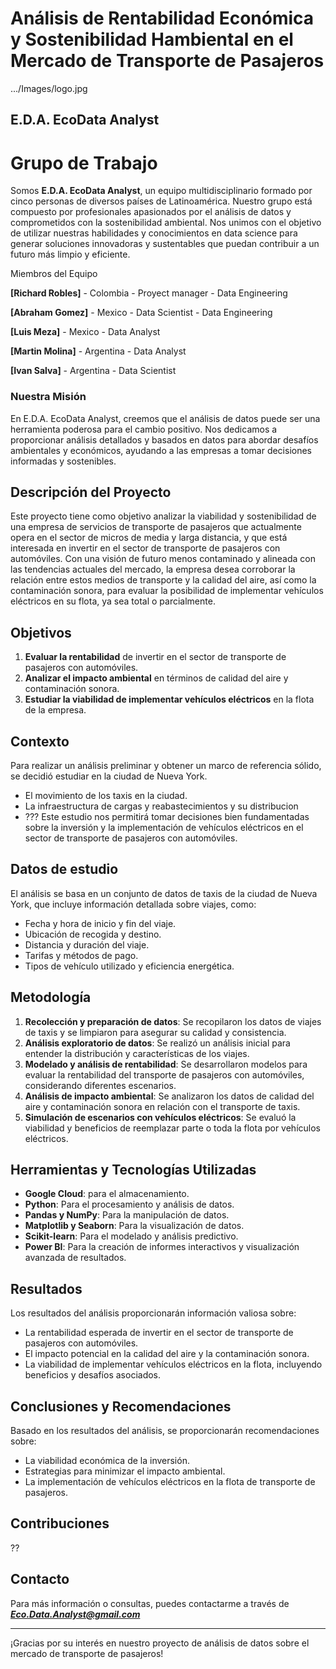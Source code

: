 # Análisis de Rentabilidad Económica y Sostenibilidad Hambiental en el Mercado de Transporte de Pasajeros

.../Images/logo.jpg

## E.D.A. EcoData Analyst
# Grupo de Trabajo
Somos **E.D.A. EcoData Analyst**, un equipo multidisciplinario formado por cinco personas de diversos países de Latinoamérica.
Nuestro grupo está compuesto por profesionales apasionados por el análisis de datos y comprometidos con la sostenibilidad ambiental. Nos unimos con el objetivo de utilizar nuestras habilidades y conocimientos en data science para generar soluciones innovadoras y sustentables que puedan contribuir a un futuro más limpio y eficiente.

 
Miembros del Equipo

**[Richard Robles]** - Colombia - Proyect manager - Data Engineering 

**[Abraham Gomez]** - Mexico - Data Scientist - Data Engineering

**[Luis Meza]** - Mexico - Data Analyst

**[Martin Molina]** - Argentina - Data Analyst

**[Ivan Salva]** - Argentina - Data Scientist


### Nuestra Misión
En E.D.A. EcoData Analyst, creemos que el análisis de datos puede ser una herramienta poderosa para el cambio positivo. Nos dedicamos a proporcionar análisis detallados y basados en datos para abordar desafíos ambientales y económicos, ayudando a las empresas a tomar decisiones informadas y sostenibles.

## Descripción del Proyecto

Este proyecto tiene como objetivo analizar la viabilidad y sostenibilidad de una empresa de servicios de transporte de pasajeros que actualmente opera en el sector de micros de media y larga distancia, y que está interesada en invertir en el sector de transporte de pasajeros con automóviles. Con una visión de futuro menos contaminado y alineada con las tendencias actuales del mercado, la empresa desea corroborar la relación entre estos medios de transporte y la calidad del aire, así como la contaminación sonora, para evaluar la posibilidad de implementar vehículos eléctricos en su flota, ya sea total o parcialmente.

## Objetivos

1. **Evaluar la rentabilidad** de invertir en el sector de transporte de pasajeros con automóviles.
2. **Analizar el impacto ambiental** en términos de calidad del aire y contaminación sonora.
3. **Estudiar la viabilidad de implementar vehículos eléctricos** en la flota de la empresa.

## Contexto

Para realizar un análisis preliminar y obtener un marco de referencia sólido, se decidió estudiar en la ciudad de Nueva York.
- El movimiento de los taxis en la ciudad.
- La infraestructura de cargas y reabastecimientos y su distribucion
- ???
Este estudio nos permitirá tomar decisiones bien fundamentadas sobre la inversión y la implementación de vehículos eléctricos en el sector de transporte de pasajeros con automóviles.

## Datos de estudio

El análisis se basa en un conjunto de datos de taxis de la ciudad de Nueva York, que incluye información detallada sobre viajes, como:
- Fecha y hora de inicio y fin del viaje.
- Ubicación de recogida y destino.
- Distancia y duración del viaje.
- Tarifas y métodos de pago.
- Tipos de vehículo utilizado y eficiencia energética.

## Metodología

1. **Recolección y preparación de datos**: Se recopilaron los datos de viajes de taxis y se limpiaron para asegurar su calidad y consistencia.
2. **Análisis exploratorio de datos**: Se realizó un análisis inicial para entender la distribución y características de los viajes.
3. **Modelado y análisis de rentabilidad**: Se desarrollaron modelos para evaluar la rentabilidad del transporte de pasajeros con automóviles, considerando diferentes escenarios.
4. **Análisis de impacto ambiental**: Se analizaron los datos de calidad del aire y contaminación sonora en relación con el transporte de taxis.
5. **Simulación de escenarios con vehículos eléctricos**: Se evaluó la viabilidad y beneficios de reemplazar parte o toda la flota por vehículos eléctricos.

## Herramientas y Tecnologías Utilizadas

- **Google Cloud**: para el almacenamiento.
- **Python**: Para el procesamiento y análisis de datos.
- **Pandas y NumPy**: Para la manipulación de datos.
- **Matplotlib y Seaborn**: Para la visualización de datos.
- **Scikit-learn**: Para el modelado y análisis predictivo.
- **Power BI**: Para la creación de informes interactivos y visualización avanzada de resultados.

## Resultados

Los resultados del análisis proporcionarán información valiosa sobre:
- La rentabilidad esperada de invertir en el sector de transporte de pasajeros con automóviles.
- El impacto potencial en la calidad del aire y la contaminación sonora.
- La viabilidad de implementar vehículos eléctricos en la flota, incluyendo beneficios y desafíos asociados.

## Conclusiones y Recomendaciones

Basado en los resultados del análisis, se proporcionarán recomendaciones sobre:
- La viabilidad económica de la inversión.
- Estrategias para minimizar el impacto ambiental.
- La implementación de vehículos eléctricos en la flota de transporte de pasajeros.

## Contribuciones

??

## Contacto

Para más información o consultas, puedes contactarme a través de ***Eco.Data.Analyst@gmail.com***

---

¡Gracias por su interés en nuestro proyecto de análisis de datos sobre el mercado de transporte de pasajeros!
